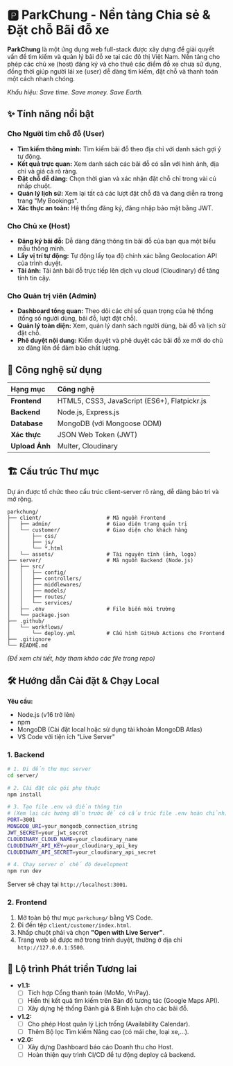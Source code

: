 # 🅿️ ParkChung - Nền tảng Chia sẻ & Đặt chỗ Bãi đỗ xe

**ParkChung** là một ứng dụng web full-stack được xây dựng để giải quyết vấn đề tìm kiếm và quản lý bãi đỗ xe tại các đô thị Việt Nam. Nền tảng cho phép các chủ xe (host) đăng ký và cho thuê các điểm đỗ xe chưa sử dụng, đồng thời giúp người lái xe (user) dễ dàng tìm kiếm, đặt chỗ và thanh toán một cách nhanh chóng.

*Khẩu hiệu: Save time. Save money. Save Earth.*

## ✨ Tính năng nổi bật

### Cho Người tìm chỗ đỗ (User)

  * **Tìm kiếm thông minh:** Tìm kiếm bãi đỗ theo địa chỉ với danh sách gợi ý tự động.
  * **Kết quả trực quan:** Xem danh sách các bãi đỗ có sẵn với hình ảnh, địa chỉ và giá cả rõ ràng.
  * **Đặt chỗ dễ dàng:** Chọn thời gian và xác nhận đặt chỗ chỉ trong vài cú nhấp chuột.
  * **Quản lý lịch sử:** Xem lại tất cả các lượt đặt chỗ đã và đang diễn ra trong trang "My Bookings".
  * **Xác thực an toàn:** Hệ thống đăng ký, đăng nhập bảo mật bằng JWT.

### Cho Chủ xe (Host)

  * **Đăng ký bãi đỗ:** Dễ dàng đăng thông tin bãi đỗ của bạn qua một biểu mẫu thông minh.
  * **Lấy vị trí tự động:** Tự động lấy tọa độ chính xác bằng Geolocation API của trình duyệt.
  * **Tải ảnh:** Tải ảnh bãi đỗ trực tiếp lên dịch vụ cloud (Cloudinary) để tăng tính tin cậy.

### Cho Quản trị viên (Admin)

  * **Dashboard tổng quan:** Theo dõi các chỉ số quan trọng của hệ thống (tổng số người dùng, bãi đỗ, lượt đặt chỗ).
  * **Quản lý toàn diện:** Xem, quản lý danh sách người dùng, bãi đỗ và lịch sử đặt chỗ.
  * **Phê duyệt nội dung:** Kiểm duyệt và phê duyệt các bãi đỗ xe mới do chủ xe đăng lên để đảm bảo chất lượng.

## 🚀 Công nghệ sử dụng

| Hạng mục | Công nghệ |
| :--- | :--- |
| **Frontend** | HTML5, CSS3, JavaScript (ES6+), Flatpickr.js |
| **Backend** | Node.js, Express.js |
| **Database** | MongoDB (với Mongoose ODM) |
| **Xác thực** | JSON Web Token (JWT) |
| **Upload Ảnh** | Multer, Cloudinary |

## 🏗️ Cấu trúc Thư mục

Dự án được tổ chức theo cấu trúc client-server rõ ràng, dễ dàng bảo trì và mở rộng.

```
parkchung/
├── client/                     # Mã nguồn Frontend
│   ├── admin/                  # Giao diện trang quản trị
│   └── customer/               # Giao diện cho khách hàng
│       ├── css/
│       ├── js/
│       └── *.html
│   └── assets/                 # Tài nguyên tĩnh (ảnh, logo)
├── server/                     # Mã nguồn Backend (Node.js)
│   ├── src/
│   │   ├── config/
│   │   ├── controllers/
│   │   ├── middlewares/
│   │   ├── models/
│   │   ├── routes/
│   │   └── services/
│   ├── .env                    # File biến môi trường
│   └── package.json
├── .github/
│   └── workflows/
│       └── deploy.yml          # Cấu hình GitHub Actions cho Frontend
├── .gitignore
└── README.md
```

*(Để xem chi tiết, hãy tham khảo các file trong repo)*

## 🛠️ Hướng dẫn Cài đặt & Chạy Local

**Yêu cầu:**

  * Node.js (v16 trở lên)
  * npm
  * MongoDB (Cài đặt local hoặc sử dụng tài khoản MongoDB Atlas)
  * VS Code với tiện ích "Live Server"

### 1\. Backend

```bash
# 1. Đi đến thư mục server
cd server/

# 2. Cài đặt các gói phụ thuộc
npm install

# 3. Tạo file .env và điền thông tin
# (Xem lại các hướng dẫn trước để có cấu trúc file .env hoàn chỉnh)
PORT=3001
MONGODB_URI=your_mongodb_connection_string
JWT_SECRET=your_jwt_secret
CLOUDINARY_CLOUD_NAME=your_cloudinary_name
CLOUDINARY_API_KEY=your_cloudinary_api_key
CLOUDINARY_API_SECRET=your_cloudinary_api_secret

# 4. Chạy server ở chế độ development
npm run dev
```

Server sẽ chạy tại `http://localhost:3001`.

### 2\. Frontend

1.  Mở toàn bộ thư mục `parkchung/` bằng VS Code.
2.  Đi đến tệp `client/customer/index.html`.
3.  Nhấp chuột phải và chọn **"Open with Live Server"**.
4.  Trang web sẽ được mở trong trình duyệt, thường ở địa chỉ `http://127.0.0.1:5500`.

## 🔮 Lộ trình Phát triển Tương lai

  * **v1.1:**
      * [ ] Tích hợp Cổng thanh toán (MoMo, VnPay).
      * [ ] Hiển thị kết quả tìm kiếm trên Bản đồ tương tác (Google Maps API).
      * [ ] Xây dựng hệ thống Đánh giá & Bình luận cho các bãi đỗ.
  * **v1.2:**
      * [ ] Cho phép Host quản lý Lịch trống (Availability Calendar).
      * [ ] Thêm Bộ lọc Tìm kiếm Nâng cao (có mái che, loại xe,...).
  * **v2.0:**
      * [ ] Xây dựng Dashboard báo cáo Doanh thu cho Host.
      * [ ] Hoàn thiện quy trình CI/CD để tự động deploy cả backend.

